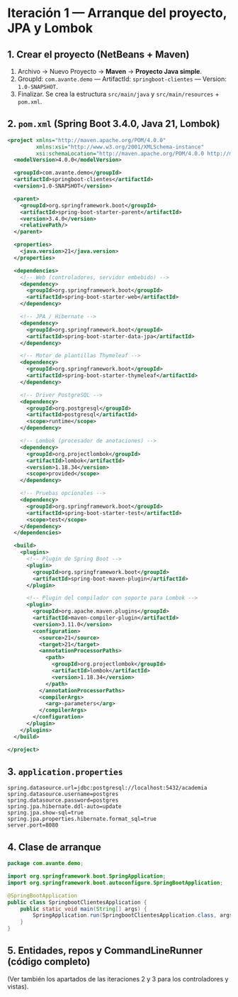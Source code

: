 # Iteración 1 — Arranque del proyecto, JPA y Lombok

## 1. Crear el proyecto (NetBeans + Maven)
1. Archivo → Nuevo Proyecto → **Maven** → **Proyecto Java simple**.
2. GroupId: `com.avante.demo` — ArtifactId: `springboot-clientes` — Version: `1.0-SNAPSHOT`.
3. Finalizar. Se crea la estructura `src/main/java` y `src/main/resources` + `pom.xml`.

## 2. `pom.xml` (Spring Boot 3.4.0, Java 21, Lombok)
```xml
<project xmlns="http://maven.apache.org/POM/4.0.0"
         xmlns:xsi="http://www.w3.org/2001/XMLSchema-instance"
         xsi:schemaLocation="http://maven.apache.org/POM/4.0.0 http://maven.apache.org/xsd/maven-4.0.0.xsd">
  <modelVersion>4.0.0</modelVersion>

  <groupId>com.avante.demo</groupId>
  <artifactId>springboot-clientes</artifactId>
  <version>1.0-SNAPSHOT</version>

  <parent>
    <groupId>org.springframework.boot</groupId>
    <artifactId>spring-boot-starter-parent</artifactId>
    <version>3.4.0</version>
    <relativePath/>
  </parent>

  <properties>
    <java.version>21</java.version>
  </properties>

  <dependencies>
    <!-- Web (controladores, servidor embebido) -->
    <dependency>
      <groupId>org.springframework.boot</groupId>
      <artifactId>spring-boot-starter-web</artifactId>
    </dependency>

    <!-- JPA / Hibernate -->
    <dependency>
      <groupId>org.springframework.boot</groupId>
      <artifactId>spring-boot-starter-data-jpa</artifactId>
    </dependency>

    <!-- Motor de plantillas Thymeleaf -->
    <dependency>
      <groupId>org.springframework.boot</groupId>
      <artifactId>spring-boot-starter-thymeleaf</artifactId>
    </dependency>

    <!-- Driver PostgreSQL -->
    <dependency>
      <groupId>org.postgresql</groupId>
      <artifactId>postgresql</artifactId>
      <scope>runtime</scope>
    </dependency>

    <!-- Lombok (procesador de anotaciones) -->
    <dependency>
      <groupId>org.projectlombok</groupId>
      <artifactId>lombok</artifactId>
      <version>1.18.34</version>
      <scope>provided</scope>
    </dependency>

    <!-- Pruebas opcionales -->
    <dependency>
      <groupId>org.springframework.boot</groupId>
      <artifactId>spring-boot-starter-test</artifactId>
      <scope>test</scope>
    </dependency>
  </dependencies>

  <build>
    <plugins>
      <!-- Plugin de Spring Boot -->
      <plugin>
        <groupId>org.springframework.boot</groupId>
        <artifactId>spring-boot-maven-plugin</artifactId>
      </plugin>

      <!-- Plugin del compilador con soporte para Lombok -->
      <plugin>
        <groupId>org.apache.maven.plugins</groupId>
        <artifactId>maven-compiler-plugin</artifactId>
        <version>3.11.0</version>
        <configuration>
          <source>21</source>
          <target>21</target>
          <annotationProcessorPaths>
            <path>
              <groupId>org.projectlombok</groupId>
              <artifactId>lombok</artifactId>
              <version>1.18.34</version>
            </path>
          </annotationProcessorPaths>
          <compilerArgs>
            <arg>-parameters</arg>
          </compilerArgs>
        </configuration>
      </plugin>
    </plugins>
  </build>

</project>
```

## 3. `application.properties`
```properties
spring.datasource.url=jdbc:postgresql://localhost:5432/academia
spring.datasource.username=postgres
spring.datasource.password=postgres
spring.jpa.hibernate.ddl-auto=update
spring.jpa.show-sql=true
spring.jpa.properties.hibernate.format_sql=true
server.port=8080
```

## 4. Clase de arranque
```java
package com.avante.demo;

import org.springframework.boot.SpringApplication;
import org.springframework.boot.autoconfigure.SpringBootApplication;

@SpringBootApplication
public class SpringbootClientesApplication {
    public static void main(String[] args) {
        SpringApplication.run(SpringbootClientesApplication.class, args);
    }
}
```

## 5. Entidades, repos y CommandLineRunner (código completo)
(Ver también los apartados de las iteraciones 2 y 3 para los controladores y vistas).
